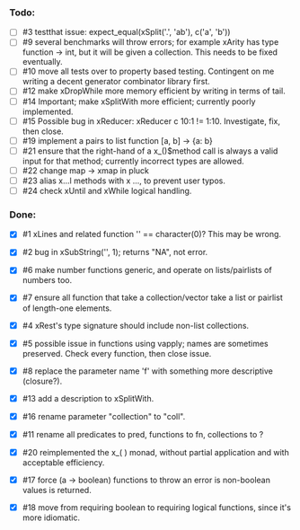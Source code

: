 
### Todo:

- [ ] #3 testthat issue: expect_equal(xSplit('.', 'ab'), c('a', 'b'))
- [ ] #9 several benchmarks will throw errors; for example xArity has type function -> int, but it will be given a collection. This needs to be fixed eventually.
- [ ] #10 move all tests over to property based testing. Contingent on me writing a decent generator combinator library first.
- [ ] #12 make xDropWhile more memory efficient by writing in terms of tail.
- [ ] #14 Important; make xSplitWith more efficient; currently poorly implemented.
- [ ] #15 Possible bug in xReducer: xReducer c 10:1 != 1:10. Investigate, fix, then close.
- [ ] #19 implement a pairs to list function [a, b] -> {a: b}
- [ ] #21 ensure that the right-hand of a x_()$method call is always a valid input for that method; currently
    incorrect types are allowed.
- [ ] #22 change map -> xmap in pluck
- [ ] #23 alias x...l methods with x ..., to prevent user typos.
- [ ] #24 check xUntil and xWhile logical handling.

### Done:

- [x] #1 xLines and related function '' == character(0)? This may be wrong.
- [x] #2 bug in xSubString('', 1); returns "NA", not error.
- [x] #6 make number functions generic, and operate on lists/pairlists of numbers too.
- [x] #7 ensure all function that take a collection/vector take a list or pairlist of length-one elements.
- [x] #4 xRest's type signature should include non-list collections.
- [x] #5 possible issue in functions using vapply; names are sometimes preserved. Check every function, then close issue.
- [x] #8 replace the parameter name 'f' with something more descriptive (closure?).
- [x] #13 add a description to xSplitWith.
- [x] #16 rename parameter "collection" to "coll".
- [x] #11 rename all predicates to pred, functions to fn, collections to ?
- [x] #20 reimplemented the x_( ) monad, without partial application and with acceptable efficiency.
- [x] #17 force (a -> boolean) functions to throw an error is non-boolean values is returned.
- [x] #18 move from requiring boolean to requiring logical functions, since it's more idiomatic.


